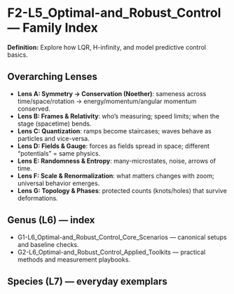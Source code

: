 # F2-L5_Optimal-and_Robust_Control — Family Index
**Definition:** Explore how LQR, H-infinity, and model predictive control basics.

## Overarching Lenses

- **Lens A: Symmetry -> Conservation (Noether)**: sameness across time/space/rotation → energy/momentum/angular momentum conserved.
- **Lens B: Frames & Relativity**: who’s measuring; speed limits; when the stage (spacetime) bends.
- **Lens C: Quantization**: ramps become staircases; waves behave as particles and vice-versa.
- **Lens D: Fields & Gauge**: forces as fields spread in space; different “potentials” = same physics.
- **Lens E: Randomness & Entropy**: many-microstates, noise, arrows of time.
- **Lens F: Scale & Renormalization**: what matters changes with zoom; universal behavior emerges.
- **Lens G: Topology & Phases**: protected counts (knots/holes) that survive deformations.

## Genus (L6) — index
- G1-L6_Optimal-and_Robust_Control_Core_Scenarios — canonical setups and baseline checks.
- G2-L6_Optimal-and_Robust_Control_Applied_Toolkits — practical methods and measurement playbooks.

## Species (L7) — everyday exemplars
